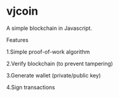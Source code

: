 # vjcoin
A simple blockchain in Javascript.

Features

1.Simple proof-of-work algorithm

2.Verify blockchain (to prevent tampering)

3.Generate wallet (private/public key)

4.Sign transactions
